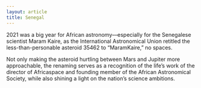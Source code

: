 ```yaml
---
layout: article
title: Senegal
---
```

2021 was a big year for African astronomy––especially for the Senegalese scientist Maram Kaire, as the International Astronomical Union retitled the less-than-personable asteroid 35462 to “MaramKaire,” no spaces.

Not only making the asteroid hurtling between Mars and Jupiter more approachable, the renaming serves as a recognition of the life’s work of the director of Africaspace and founding member of the African Astronomical Society, while also shining a light on the nation’s science ambitions.